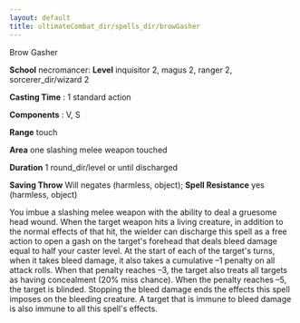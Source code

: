 ```yaml
---
layout: default
title: ultimateCombat_dir/spells_dir/browGasher
---
```

Brow Gasher

**School** necromancer: **Level** inquisitor 2, magus 2, ranger 2, sorcerer_dir/wizard 2

**Casting Time** : 1 standard action

**Components** : V, S

**Range** touch

**Area** one slashing melee weapon touched

**Duration** 1 round_dir/level or until discharged

**Saving Throw** Will negates (harmless, object); **Spell Resistance** yes (harmless, object)

You imbue a slashing melee weapon with the ability to deal a gruesome head wound. When the target weapon hits a living creature, in addition to the normal effects of that hit, the wielder can discharge this spell as a free action to open a gash on the target's forehead that deals bleed damage equal to half your caster level. At the start of each of the target's turns, when it takes bleed damage, it also takes a cumulative –1 penalty on all attack rolls. When that penalty reaches –3, the target also treats all targets as having concealment (20% miss chance). When the penalty reaches –5, the target is blinded. Stopping the bleed damage ends the effects this spell imposes on the bleeding creature. A target that is immune to bleed damage is also immune to all this spell's effects.

